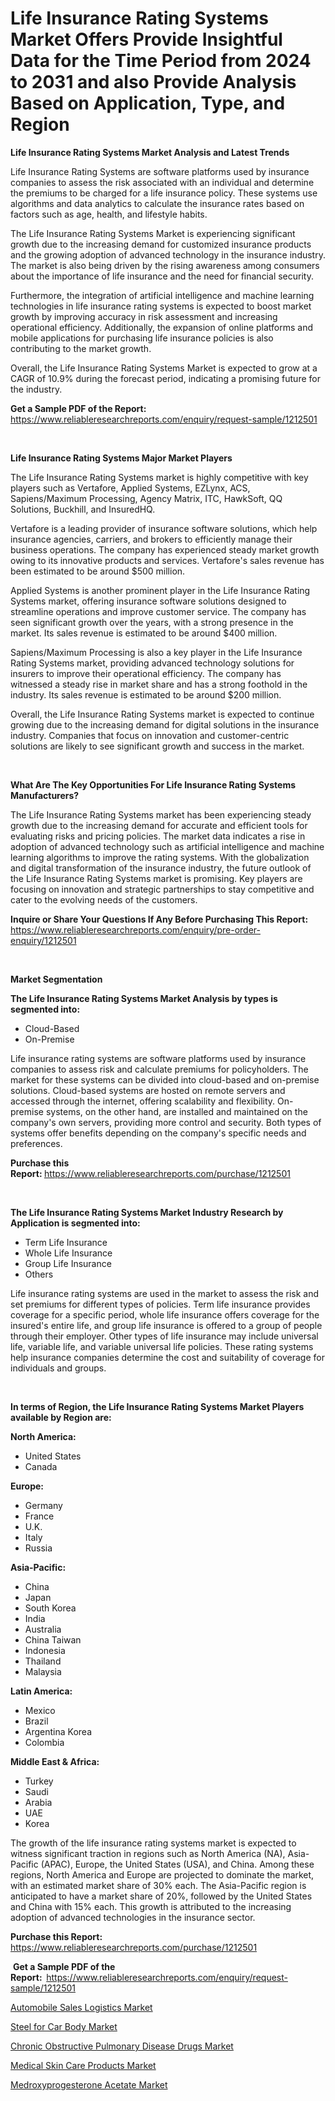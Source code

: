 <p><h1>Life Insurance Rating Systems Market Offers Provide Insightful Data for the Time Period from 2024 to 2031 and also Provide Analysis Based on Application, Type, and Region</h1></p><p><strong>Life Insurance Rating Systems Market Analysis and Latest Trends</strong></p>
<p><p>Life Insurance Rating Systems are software platforms used by insurance companies to assess the risk associated with an individual and determine the premiums to be charged for a life insurance policy. These systems use algorithms and data analytics to calculate the insurance rates based on factors such as age, health, and lifestyle habits.</p><p>The Life Insurance Rating Systems Market is experiencing significant growth due to the increasing demand for customized insurance products and the growing adoption of advanced technology in the insurance industry. The market is also being driven by the rising awareness among consumers about the importance of life insurance and the need for financial security.</p><p>Furthermore, the integration of artificial intelligence and machine learning technologies in life insurance rating systems is expected to boost market growth by improving accuracy in risk assessment and increasing operational efficiency. Additionally, the expansion of online platforms and mobile applications for purchasing life insurance policies is also contributing to the market growth.</p><p>Overall, the Life Insurance Rating Systems Market is expected to grow at a CAGR of 10.9% during the forecast period, indicating a promising future for the industry.</p></p>
<p><strong>Get a Sample PDF of the Report:&nbsp;</strong> <a href="https://www.reliableresearchreports.com/enquiry/request-sample/1212501">https://www.reliableresearchreports.com/enquiry/request-sample/1212501</a></p>
<p>&nbsp;</p>
<p><strong>Life Insurance Rating Systems Major Market Players</strong></p>
<p><p>The Life Insurance Rating Systems market is highly competitive with key players such as Vertafore, Applied Systems, EZLynx, ACS, Sapiens/Maximum Processing, Agency Matrix, ITC, HawkSoft, QQ Solutions, Buckhill, and InsuredHQ. </p><p>Vertafore is a leading provider of insurance software solutions, which help insurance agencies, carriers, and brokers to efficiently manage their business operations. The company has experienced steady market growth owing to its innovative products and services. Vertafore's sales revenue has been estimated to be around $500 million.</p><p>Applied Systems is another prominent player in the Life Insurance Rating Systems market, offering insurance software solutions designed to streamline operations and improve customer service. The company has seen significant growth over the years, with a strong presence in the market. Its sales revenue is estimated to be around $400 million.</p><p>Sapiens/Maximum Processing is also a key player in the Life Insurance Rating Systems market, providing advanced technology solutions for insurers to improve their operational efficiency. The company has witnessed a steady rise in market share and has a strong foothold in the industry. Its sales revenue is estimated to be around $200 million.</p><p>Overall, the Life Insurance Rating Systems market is expected to continue growing due to the increasing demand for digital solutions in the insurance industry. Companies that focus on innovation and customer-centric solutions are likely to see significant growth and success in the market.</p></p>
<p>&nbsp;</p>
<p><strong>What Are The Key Opportunities For Life Insurance Rating Systems Manufacturers?</strong></p>
<p><p>The Life Insurance Rating Systems market has been experiencing steady growth due to the increasing demand for accurate and efficient tools for evaluating risks and pricing policies. The market data indicates a rise in adoption of advanced technology such as artificial intelligence and machine learning algorithms to improve the rating systems. With the globalization and digital transformation of the insurance industry, the future outlook of the Life Insurance Rating Systems market is promising. Key players are focusing on innovation and strategic partnerships to stay competitive and cater to the evolving needs of the customers.</p></p>
<p><strong>Inquire or Share Your Questions If Any Before Purchasing This Report:</strong> <a href="https://www.reliableresearchreports.com/enquiry/pre-order-enquiry/1212501">https://www.reliableresearchreports.com/enquiry/pre-order-enquiry/1212501</a></p>
<p>&nbsp;</p>
<p><strong>Market Segmentation</strong></p>
<p><strong>The Life Insurance Rating Systems Market Analysis by types is segmented into:</strong></p>
<p><ul><li>Cloud-Based</li><li>On-Premise</li></ul></p>
<p><p>Life insurance rating systems are software platforms used by insurance companies to assess risk and calculate premiums for policyholders. The market for these systems can be divided into cloud-based and on-premise solutions. Cloud-based systems are hosted on remote servers and accessed through the internet, offering scalability and flexibility. On-premise systems, on the other hand, are installed and maintained on the company's own servers, providing more control and security. Both types of systems offer benefits depending on the company's specific needs and preferences.</p></p>
<p><strong>Purchase this Report:&nbsp;</strong><a href="https://www.reliableresearchreports.com/purchase/1212501">https://www.reliableresearchreports.com/purchase/1212501</a></p>
<p>&nbsp;</p>
<p><strong>The Life Insurance Rating Systems Market Industry Research by Application is segmented into:</strong></p>
<p><ul><li>Term Life Insurance</li><li>Whole Life Insurance</li><li>Group Life Insurance</li><li>Others</li></ul></p>
<p><p>Life insurance rating systems are used in the market to assess the risk and set premiums for different types of policies. Term life insurance provides coverage for a specific period, whole life insurance offers coverage for the insured's entire life, and group life insurance is offered to a group of people through their employer. Other types of life insurance may include universal life, variable life, and variable universal life policies. These rating systems help insurance companies determine the cost and suitability of coverage for individuals and groups.</p></p>
<p>&nbsp;</p>
<p><strong>In terms of Region, the Life Insurance Rating Systems Market Players available by Region are:</strong></p>
<p>
    <p> <strong> North America: </strong>
        <ul>
            <li>United States</li>
            <li>Canada</li>
        </ul>
        </p> 
    <p> <strong> Europe: </strong>
        <ul>
            <li>Germany</li>
            <li>France</li>
            <li>U.K.</li>
            <li>Italy</li>
            <li>Russia</li>
        </ul>
        </p> 
    <p> <strong> Asia-Pacific: </strong>
        <ul>
            <li>China</li>
            <li>Japan</li>
            <li>South Korea</li>
            <li>India</li>
            <li>Australia</li>
            <li>China Taiwan</li>
            <li>Indonesia</li>
            <li>Thailand</li>
            <li>Malaysia</li>
        </ul>
        </p> 
    <p> <strong> Latin America: </strong>
        <ul>
            <li>Mexico</li>
            <li>Brazil</li>
            <li>Argentina Korea</li>
            <li>Colombia</li>
        </ul>
        </p> 
    <p> <strong> Middle East & Africa: </strong>
        <ul>
            <li>Turkey</li>
            <li>Saudi</li>
            <li>Arabia</li>
            <li>UAE</li>
            <li>Korea</li>
        </ul>
    </p>
    </p>
<p><p>The growth of the life insurance rating systems market is expected to witness significant traction in regions such as North America (NA), Asia-Pacific (APAC), Europe, the United States (USA), and China. Among these regions, North America and Europe are projected to dominate the market, with an estimated market share of 30% each. The Asia-Pacific region is anticipated to have a market share of 20%, followed by the United States and China with 15% each. This growth is attributed to the increasing adoption of advanced technologies in the insurance sector.</p></p>
<p><strong>Purchase this Report: </strong><a href="https://www.reliableresearchreports.com/purchase/1212501">https://www.reliableresearchreports.com/purchase/1212501</a></p>
<p>&nbsp;<strong>Get a Sample PDF of the Report:&nbsp;&nbsp;</strong><a href="https://www.reliableresearchreports.com/enquiry/request-sample/1212501">https://www.reliableresearchreports.com/enquiry/request-sample/1212501</a></p>
<p><strong></strong></p>
<p><p><a href="https://github.com/seekum/Market-Research-Report-List-1/blob/main/automobile-sales-logistics-market.md">Automobile Sales Logistics Market</a></p><p><a href="https://github.com/nancykennedykellievqfqt2/Market-Research-Report-List-1/blob/main/steel-for-car-body-market.md">Steel for Car Body Market</a></p><p><a href="https://medium.com/@paulbryant18/chronic-obstructive-pulmonary-disease-drugs-market-size-and-market-trends-complete-industry-0978d28fd806">Chronic Obstructive Pulmonary Disease Drugs Market</a></p><p><a href="https://medium.com/@tevinjewess/medical-skin-care-products-market-insight-market-trends-growth-forecasted-from-2024-to-2031-2698a3cb11fc">Medical Skin Care Products Market</a></p><p><a href="https://medium.com/@tevinjewess/medroxyprogesterone-acetate-market-report-reveals-the-latest-trends-and-growth-opportunities-of-3f4c72c4c87b">Medroxyprogesterone Acetate Market</a></p></p>